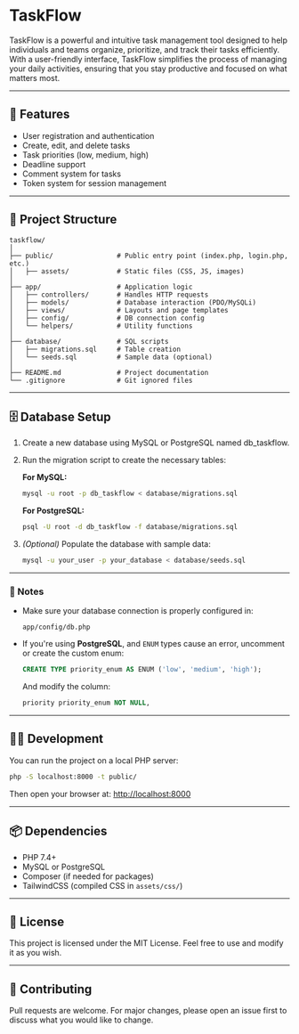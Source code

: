 # TaskFlow

TaskFlow is a powerful and intuitive task management tool designed to help individuals and teams organize, prioritize, and track their tasks efficiently. With a user-friendly interface, TaskFlow simplifies the process of managing your daily activities, ensuring that you stay productive and focused on what matters most.

---

## 🚀 Features

- User registration and authentication
- Create, edit, and delete tasks
- Task priorities (low, medium, high)
- Deadline support
- Comment system for tasks
- Token system for session management

---

## 📁 Project Structure

```
taskflow/
│
├── public/                # Public entry point (index.php, login.php, etc.)
│   ├── assets/            # Static files (CSS, JS, images)
│
├── app/                   # Application logic
│   ├── controllers/       # Handles HTTP requests
│   ├── models/            # Database interaction (PDO/MySQLi)
│   ├── views/             # Layouts and page templates
│   ├── config/            # DB connection config
│   └── helpers/           # Utility functions
│
├── database/              # SQL scripts
│   ├── migrations.sql     # Table creation
│   └── seeds.sql          # Sample data (optional)
│
├── README.md              # Project documentation
└── .gitignore             # Git ignored files
```

---

## 🗄️ Database Setup

1. Create a new database using MySQL or PostgreSQL named db_taskflow.

2. Run the migration script to create the necessary tables:

   **For MySQL:**

   ```bash
   mysql -u root -p db_taskflow < database/migrations.sql
   ```

   **For PostgreSQL:**

   ```bash
   psql -U root -d db_taskflow -f database/migrations.sql
   ```

3. *(Optional)* Populate the database with sample data:

   ```bash
   mysql -u your_user -p your_database < database/seeds.sql
   ```

---

### 🔧 Notes

- Make sure your database connection is properly configured in:
  ```
  app/config/db.php
  ```

- If you're using **PostgreSQL**, and `ENUM` types cause an error, uncomment or create the custom enum:

   ```sql
   CREATE TYPE priority_enum AS ENUM ('low', 'medium', 'high');
   ```

   And modify the column:
   ```sql
   priority priority_enum NOT NULL,
   ```

---

## 🧑‍💻 Development

You can run the project on a local PHP server:

```bash
php -S localhost:8000 -t public/
```

Then open your browser at: [http://localhost:8000](http://localhost:8000)

---

## 📦 Dependencies

- PHP 7.4+
- MySQL or PostgreSQL
- Composer (if needed for packages)
- TailwindCSS (compiled CSS in `assets/css/`)

---

## 📜 License

This project is licensed under the MIT License. Feel free to use and modify it as you wish.

---

## 🙌 Contributing

Pull requests are welcome. For major changes, please open an issue first to discuss what you would like to change.
